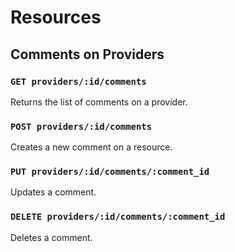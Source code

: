 # Resources

## Comments on Providers

### `GET providers/:id/comments`

Returns the list of comments on a provider.

### `POST providers/:id/comments`

Creates a new comment on a resource.

### `PUT providers/:id/comments/:comment_id`

Updates a comment.

### `DELETE providers/:id/comments/:comment_id`

Deletes a comment.
